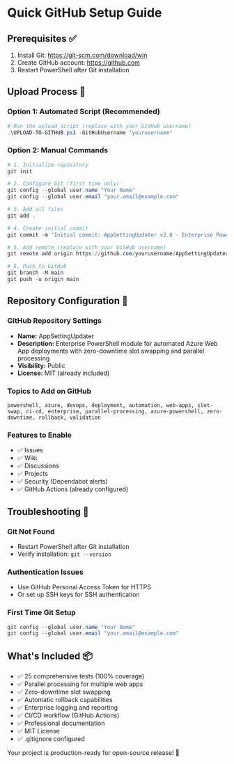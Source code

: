 # Quick GitHub Setup Guide

## Prerequisites ✅
1. Install Git: https://git-scm.com/download/win
2. Create GitHub account: https://github.com
3. Restart PowerShell after Git installation

## Upload Process 🚀

### Option 1: Automated Script (Recommended)
```powershell
# Run the upload script (replace with your GitHub username)
.\UPLOAD-TO-GITHUB.ps1 -GitHubUsername "yourusername"
```

### Option 2: Manual Commands
```powershell
# 1. Initialize repository
git init

# 2. Configure Git (first time only)
git config --global user.name "Your Name"
git config --global user.email "your.email@example.com"

# 3. Add all files
git add .

# 4. Create initial commit
git commit -m "Initial commit: AppSettingUpdater v2.0 - Enterprise PowerShell module"

# 5. Add remote (replace with your GitHub username)
git remote add origin https://github.com/yourusername/AppSettingUpdater.git

# 6. Push to GitHub
git branch -M main
git push -u origin main
```

## Repository Configuration 🔧

### GitHub Repository Settings
- **Name:** AppSettingUpdater
- **Description:** Enterprise PowerShell module for automated Azure Web App deployments with zero-downtime slot swapping and parallel processing
- **Visibility:** Public
- **License:** MIT (already included)

### Topics to Add on GitHub
```
powershell, azure, devops, deployment, automation, web-apps, slot-swap, ci-cd, enterprise, parallel-processing, azure-powershell, zero-downtime, rollback, validation
```

### Features to Enable
- ✅ Issues
- ✅ Wiki
- ✅ Discussions  
- ✅ Projects
- ✅ Security (Dependabot alerts)
- ✅ GitHub Actions (already configured)

## Troubleshooting 🔧

### Git Not Found
- Restart PowerShell after Git installation
- Verify installation: `git --version`

### Authentication Issues
- Use GitHub Personal Access Token for HTTPS
- Or set up SSH keys for SSH authentication

### First Time Git Setup
```powershell
git config --global user.name "Your Name"
git config --global user.email "your.email@example.com"
```

## What's Included 📦
- ✅ 25 comprehensive tests (100% coverage)
- ✅ Parallel processing for multiple web apps
- ✅ Zero-downtime slot swapping
- ✅ Automatic rollback capabilities
- ✅ Enterprise logging and reporting
- ✅ CI/CD workflow (GitHub Actions)
- ✅ Professional documentation
- ✅ MIT License
- ✅ .gitignore configured

Your project is production-ready for open-source release! 🎉
